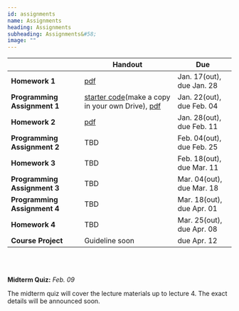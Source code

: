 ```yaml
---
id: assignments
name: Assignments
heading: Assignments
subheading: Assignments&#58;
image: ""
---
```


|           | Handout                | Due
|-----------|------------------------|---------
| **Homework 1**   |  [pdf](assets/assignments/HW01.pdf)        | Jan. 17(out), due Jan. 28 
| **Programming Assignment 1**   | [starter code](https://colab.research.google.com/github/csc413-uoft/2021/blob/master/assets/assignments/a1-code.ipynb)(make a copy in your own Drive), [pdf](assets/assignments/PA01.pdf)        | Jan. 22(out), due Feb. 04 
| **Homework 2**   |  [pdf](assets/assignments/HW02.pdf)        | Jan. 28(out), due Feb. 11
| **Programming Assignment 2**   | TBD       | Feb. 04(out), due Feb. 25 
| **Homework 3**   |  TBD       | Feb. 18(out), due Mar. 11 
| **Programming Assignment 3**   | TBD  | Mar. 04(out), due Mar. 18
| **Programming Assignment 4**   |  TBD  | Mar. 18(out), due Apr. 01
| **Homework 4**   |  TBD    | Mar. 25(out), due Apr. 08
| **Course Project**   |  Guideline soon    | due Apr. 12

<br/> 

<br/> 

**Midterm Quiz:**  *Feb. 09* 

The midterm quiz will cover the lecture materials up to lecture 4. The exact details will be announced soon.
